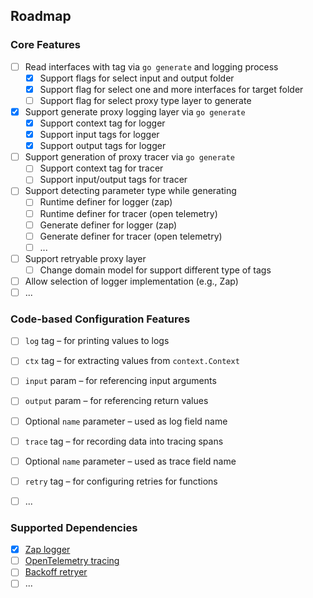 ## Roadmap

### Core Features
- [ ] Read interfaces with tag via `go generate` and logging process
    - [x] Support flags for select input and output folder
    - [x] Support flag for select one and more interfaces for target folder
    - [ ] Support flag for select proxy type layer to generate
- [x] Support generate proxy logging layer via `go generate`
  - [x] Support context tag for logger
  - [x] Support input tags for logger
  - [x] Support output tags for logger
- [ ] Support generation of proxy tracer via `go generate`
  - [ ] Support context tag for tracer
  - [ ] Support input/output tags for tracer
- [ ] Support detecting parameter type while generating
  - [ ] Runtime definer for logger (zap)
  - [ ] Runtime definer for tracer (open telemetry)
  - [ ] Generate definer for logger (zap)
  - [ ] Generate definer for tracer (open telemetry)
  - [ ] ...
- [ ] Support retryable proxy layer
  - [ ] Change domain model for support different type of tags
- [ ] Allow selection of logger implementation (e.g., Zap)
- [ ] ...

### Code-based Configuration Features
- [ ] `log` tag – for printing values to logs
- [ ] `ctx` tag – for extracting values from `context.Context`
- [ ] `input` param – for referencing input arguments
- [ ] `output` param – for referencing return values
- [ ] Optional `name` parameter – used as log field name
- [ ] `trace` tag – for recording data into tracing spans
- [ ] Optional `name` parameter – used as trace field name
- [ ] `retry` tag – for configuring retries for functions
- [ ] ...


### Supported Dependencies
- [x] [Zap logger](https://github.com/uber-go/zap)
- [ ] [OpenTelemetry tracing](https://opentelemetry.io/docs/languages/go/)
- [ ] [Backoff retryer](https://github.com/cenkalti/backoff)
- [ ] ...
